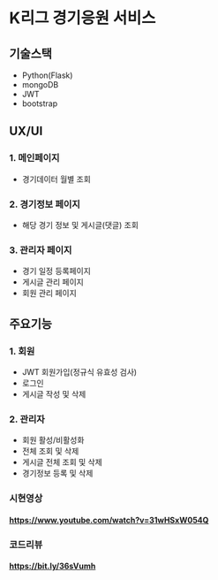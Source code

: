 # K리그 경기응원 서비스

## 기술스택

- Python(Flask)
- mongoDB
- JWT
- bootstrap

## UX/UI

### 1. 메인페이지
- 경기데이터 월별 조회

### 2. 경기정보 페이지
- 해당 경기 정보 및 게시글(댓글) 조회

### 3. 관리자 페이지
- 경기 일정 등록페이지
- 게시글 관리 페이지
- 회원 관리 페이지


## 주요기능

### 1. 회원
- JWT 회원가입(정규식 유효성 검사)
- 로그인
- 게시글 작성 및 삭제

### 2. 관리자
- 회원 활성/비활성화
- 전체 조회 및 삭제
- 게시글 전체 조회 및 삭제
- 경기정보 등록 및 삭제

### 시현영상
#### https://www.youtube.com/watch?v=31wHSxW054Q

### 코드리뷰
#### https://bit.ly/36sVumh

